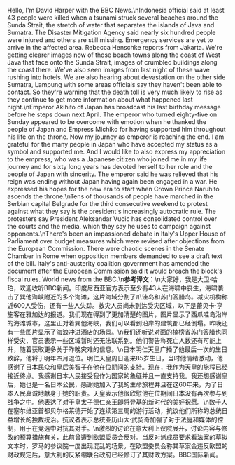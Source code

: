 Hello, I'm David Harper with the BBC News.\nIndonesia official said at least 43 people were killed when a tsunami struck several beaches around the Sunda Strait, the stretch of water that separates the islands of Java and Sumatra. The Disaster Mitigation Agency said nearly six hundred people were injured and others are still missing. Emergency services are yet to arrive in the affected area. Rebecca Henschke reports from Jakarta. We're getting clearer images now of those beach towns along the coast of West Java that face onto the Sunda Strait, images of crumbled buildings along the coast there. We've also seen images from last night of these wave rushing into hotels. We are also hearing about devastation on the other side Sumatra, Lampung with some areas officials say they haven't been able to contact. So they're warning that the death toll is very much likely to rise as they continue to get more information about what happened last night.\nEmperor Akihito of Japan has broadcast his last birthday message before he steps down next April. The emperor who turned eighty-five on Sunday appeared to be overcome with emotion when he thanked the people of Japan and Empress Michiko for having supported him throughout his life on the throne. Now my journey as emperor is reaching the end. I am grateful for the many people in Japan who have accepted my status as a symbol and supported me. And I would like to also express my appreciation to the empress, who was a Japanese citizen who joined me in my life journey and for sixty long years has devoted herself to her role and the people of Japan with sincerity. The emperor said he was relieved that his reign was ending without Japan having again been engaged in a war. He expressed his hopes for the new era to start when Crown Prince Naruhito ascends the throne.\nTens of thousands of people have marched in the Serbian capital Belgrade for the third consecutive weekend to protest against what they say is the president's increasingly autocratic rule. The protesters say President Aleksandar Vucic has consolidated control over the courts and the media, which they say he uses to campaign against opponents.\nThere's been an impassioned debate in Italy's Upper House of Parliament over budget measures which were revised after objections from the European Commission. There were chaotic scenes in the Senate Chamber in Rome when opposition members demanded to see a draft text of the bill. Italy's anti-austerity coalition government has amended the document after the European Commission said it would breach the block's fiscal rules. World news from the BBC.\n**参考译文：**\n大家好，我是大卫·哈珀，欢迎收听BBC新闻。印度尼西亚官方表示至少有43人在海啸中丧生，海啸袭击了巽他海峡附近的多个海滩，这片海域分割了爪洼岛和苏门答腊岛。减灾机构称近600人受伤，还有一些人失踪。救灾人员尚未到达受灾区域，以下是蕾贝卡·亨施客在雅加达的报道。我们现在得到了更加清楚的图片，图片显示了西爪哇岛沿岸的海滩城市，这里正对着巽他海峡，我们可以看到沿岸的建筑都已经倒塌。昨晚还有一些图片显示了海浪冲进酒店的场景。\n我们还听说对面的楠榜省苏门答腊也同样受灾，官员表示一些区域暂时还无法联系到。他们警告称死亡人数还有可能上升，随着获取更多关于昨晚灾难的信息。\n日本明仁天皇广播了他最后一次的生日致辞，他将于明年四月退位。明仁天皇周日迎来85岁生日，当时他情绪激动，他感谢了日本民众和皇后美智子在他在位期间的支持。现在，我作为天皇的旅程已经接近终点。我感谢日本人民接受我作为国家的象征并且一直支持我。我还想感谢皇后，她也是一名日本公民，感谢她加入了我的生命旅程并且在这60年来，为了日本人民真诚地献身于她的职责。天皇表示他很欣慰他在位期间日本没有再次参与到战争之中。他表达了对于皇太子德仁亲王即将登基的新时代的美好祝愿。\n数千人在塞尔维亚首都贝尔格莱德开始了连续第三周的游行活动，抗议他们所称的总统日益增长的独裁统治。抗议者表示总统亚历山大·武契奇加强了对于法庭和媒体的控制，用于在竞选中对抗其对手。\n激烈的讨论在意大利上议院展开，讨论内容与修改的预算措施有关，此前曾遭到欧盟委员会反对。当反对派成员要求看法案的草拟文本时，罗马的参议院一度出现混乱的场景。在欧盟委员会称其草案会违反欧盟的财政规定后，意大利的反紧缩联合政府已经修订了其财政方案。BBC国际新闻。
        